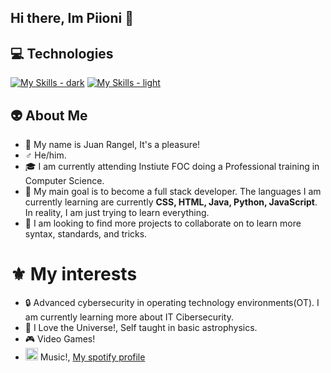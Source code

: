 ## Hi there, Im Piioni 👋

## 💻 Technologies 
[![My Skills - dark](https://skillicons.dev/icons?i=arch,java,py,js,html,css,idea,mysql,windows,linux,apple,vscode,aws,github,obsidian,discord&theme=dark#gh-dark-mode-only)](https://skillicons.dev#gh-dark-mode-only)
[![My Skills - light](https://skillicons.dev/icons?i=arch,java,py,js,html,css,idea,mysql,windows,linux,apple,vscode,aws,github,obsidian,discord&theme=light#gh-light-mode-only)](https://skillicons.dev#gh-light-mode-only)<br>

## :alien: About Me
- :frog: My name is Juan Rangel, It's a pleasure!
- :male_sign: He/him.
- :mortar_board: I am currently attending Instiute FOC doing a Professional training in Computer Science.
- :space_invader: My main goal is to become a full stack developer. The languages I am currently learning are currently **CSS, HTML, Java, Python, JavaScript**. In reality, I am just trying to learn everything.
- :eyes: I am looking to find more projects to collaborate on to learn more syntax, standards, and tricks.

# :fleur_de_lis: My interests 
- :lock: Advanced cybersecurity in operating technology environments(OT). I am currently learning more about IT Cibersecurity.
- :milky_way: I Love the Universe!, Self taught in basic astrophysics.
- :video_game: Video Games!
- <img height=20px src="https://static.vecteezy.com/system/resources/previews/016/716/458/non_2x/spotify-icon-free-png.png"> Music!, <a href="https://open.spotify.com/user/izabellaboo8?si=66eb39b77902435e"> My spotify profile </a>

<!-- - [<img class="spotify" src="https://spotify-readme.vercel.app/api?theme=dark&rainbow=true&scan=true#gh-dark-mode-only">](https://github.com/joshrandall8478/Spotify-Readme#gh-dark-mode-only) -->

<!--
- 👋 Hi, I’m @piioni
- 👀 I’m interested in coding basic, yet effective programs
- 🌱 I’m currently learning Python, C/C++, and Java
- 💞️ I’m looking to collaborate on many things relating to school and work
- 🤓 I am fluent in Windows, macOS, and Linux
- 🙌 I use Arch BTW
- 📫 How to reach me: @Piioni on social media, or piioni.net

**Piioni/Piioni** is a ✨ _special_ ✨ repository because its `README.md` (this file) appears on your GitHub profile.
-->
